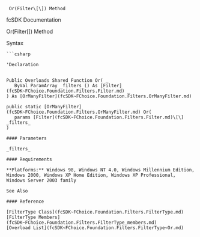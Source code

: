 ﻿     Or(Filter\[\]) Method                                                   

fcSDK Documentation

Or(Filter\[\]) Method

Syntax

```vbnet
```csharp

'Declaration
 

Public Overloads Shared Function Or( _
   ByVal ParamArray _filters_() As [Filter](fcSDK~FChoice.Foundation.Filters.Filter.md) _
) As [OrManyFilter](fcSDK~FChoice.Foundation.Filters.OrManyFilter.md)

public static [OrManyFilter](fcSDK~FChoice.Foundation.Filters.OrManyFilter.md) Or( 
   params [Filter](fcSDK~FChoice.Foundation.Filters.Filter.md)\[\] _filters_
)

#### Parameters

_filters_

#### Requirements

**Platforms:** Windows 98, Windows NT 4.0, Windows Millennium Edition, Windows 2000, Windows XP Home Edition, Windows XP Professional, Windows Server 2003 family

See Also

#### Reference

[FilterType Class](fcSDK~FChoice.Foundation.Filters.FilterType.md)  
[FilterType Members](fcSDK~FChoice.Foundation.Filters.FilterType_members.md)  
[Overload List](fcSDK~FChoice.Foundation.Filters.FilterType~Or.md)